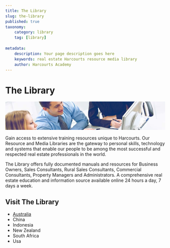 ```yaml
---
title: The Library
slug: the-library
published: true
taxonomy:
	category: library
	tag: [library]
	
metadata:
    description: Your page description goes here
    keywords: real estate Harcourts resource media library
    author: Harcourts Academy
---
```


# The Library

![The Library](library.jpg)

Gain access to extensive training resources unique to Harcourts. Our Resource and Media Libraries are the gateway to personal skills, technology and systems that enable our people to be among the most successful and respected real estate professionals in the world.

The Library offers fully documented manuals and resources for Business Owners, Sales Consultants, Rural Sales Consultants, Commercial Consultants, Property Managers and Administrators. A comprehensive real estate education and information source available online 24 hours a day, 7 days a week.

## Visit The Library
* [Australia](http://one.harcourts.com.au/library/)
* China
* Indonesia
* New Zealand
* South Africa
* Usa